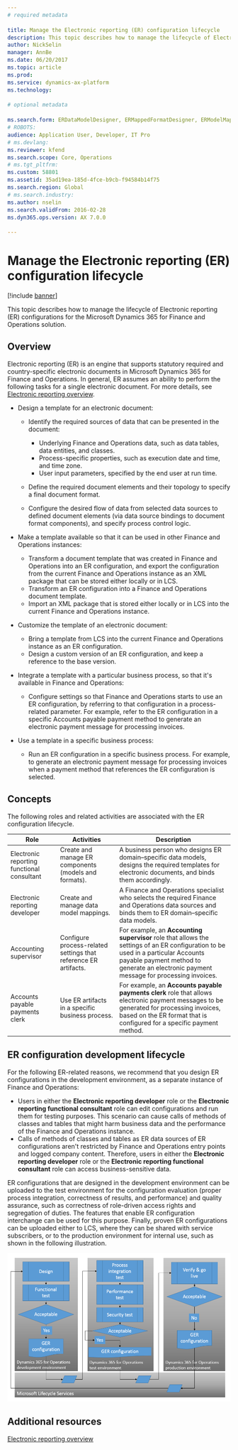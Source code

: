 ```yaml
---
# required metadata

title: Manage the Electronic reporting (ER) configuration lifecycle
description: This topic describes how to manage the lifecycle of Electronic reporting (ER) configurations for the Microsoft Dynamics 365 for Finance and Operations solution.
author: NickSelin
manager: AnnBe
ms.date: 06/20/2017
ms.topic: article
ms.prod: 
ms.service: dynamics-ax-platform
ms.technology: 

# optional metadata

ms.search.form: ERDataModelDesigner, ERMappedFormatDesigner, ERModelMappingDesigner, ERModelMappingTable, ERSolutionImport, ERSolutionTable, ERVendorTable, ERWorkspace
# ROBOTS: 
audience: Application User, Developer, IT Pro
# ms.devlang: 
ms.reviewer: kfend
ms.search.scope: Core, Operations
# ms.tgt_pltfrm: 
ms.custom: 58801
ms.assetid: 35ad19ea-185d-4fce-b9cb-f94584b14f75
ms.search.region: Global
# ms.search.industry: 
ms.author: nselin
ms.search.validFrom: 2016-02-28
ms.dyn365.ops.version: AX 7.0.0

---
```


# Manage the Electronic reporting (ER) configuration lifecycle

[!include [banner](../includes/banner.md)]

This topic describes how to manage the lifecycle of Electronic reporting (ER) configurations for the Microsoft Dynamics 365 for Finance and Operations solution.

## Overview

Electronic reporting (ER) is an engine that supports statutory required and country-specific electronic documents in Microsoft Dynamics 365 for Finance and Operations. In general, ER assumes an ability to perform the following tasks for a single electronic document. For more details, see [Electronic reporting overview](general-electronic-reporting.md).

- Design a template for an electronic document:

    - Identify the required sources of data that can be presented in the document:

        - Underlying Finance and Operations data, such as data tables, data entities, and classes.
        - Process-specific properties, such as execution date and time, and time zone.
        - User input parameters, specified by the end user at run time.

    - Define the required document elements and their topology to specify a final document format.
    - Configure the desired flow of data from selected data sources to defined document elements (via data source bindings to document format components), and specify process control logic.

- Make a template available so that it can be used in other Finance and Operations instances:

    - Transform a document template that was created in Finance and Operations into an ER configuration, and export the configuration from the current Finance and Operations instance as an XML package that can be stored either locally or in LCS.
    - Transform an ER configuration into a Finance and Operations document template.
    - Import an XML package that is stored either locally or in LCS into the current Finance and Operations instance.

- Customize the template of an electronic document:

    - Bring a template from LCS into the current Finance and Operations instance as an ER configuration.
    - Design a custom version of an ER configuration, and keep a reference to the base version.

- Integrate a template with a particular business process, so that it's available in Finance and Operations:

    - Configure settings so that Finance and Operations starts to use an ER configuration, by referring to that configuration in a process-related parameter. For example, refer to the ER configuration in a specific Accounts payable payment method to generate an electronic payment message for processing invoices.

- Use a template in a specific business process:

    - Run an ER configuration in a specific business process. For example, to generate an electronic payment message for processing invoices when a payment method that references the ER configuration is selected.

## Concepts
The following roles and related activities are associated with the ER configuration lifecycle.

| Role                                       | Activities                                                      | Description |
|--------------------------------------------|-----------------------------------------------------------------|-------------|
| Electronic reporting functional consultant | Create and manage ER components (models and formats).           | A business person who designs ER domain–specific data models, designs the required templates for electronic documents, and binds them accordingly. |
| Electronic reporting developer             | Create and manage data model mappings.                          | A Finance and Operations specialist who selects the required Finance and Operations data sources and binds them to ER domain–specific data models. |
| Accounting supervisor                      | Configure process-related settings that reference ER artifacts. | For example, an **Accounting supervisor** role that allows the settings of an ER configuration to be used in a particular Accounts payable payment method to generate an electronic payment message for processing invoices. |
| Accounts payable payments clerk            | Use ER artifacts in a specific business process.                | For example, an **Accounts payable payments clerk** role that allows electronic payment messages to be generated for processing invoices, based on the ER format that is configured for a specific payment method. |

## ER configuration development lifecycle
For the following ER-related reasons, we recommend that you design ER configurations in the development environment, as a separate instance of Finance and Operations:

- Users in either the **Electronic reporting developer** role or the **Electronic reporting functional consultant** role can edit configurations and run them for testing purposes. This scenario can cause calls of methods of classes and tables that might harm business data and the performance of the Finance and Operations instance.
- Calls of methods of classes and tables as ER data sources of ER configurations aren't restricted by Finance and Operations entry points and logged company content. Therefore, users in either the **Electronic reporting developer** role or the **Electronic reporting functional consultant** role can access business-sensitive data.

ER configurations that are designed in the development environment can be uploaded to the test environment for the configuration evaluation (proper process integration, correctness of results, and performance) and quality assurance, such as correctness of role-driven access rights and segregation of duties. The features that enable ER configuration interchange can be used for this purpose. Finally, proven ER configurations can be uploaded either to LCS, where they can be shared with service subscribers, or to the production environment for internal use, such as shown in the following illustration.

![ER configuration lifecycle](./media/ger-configuration-lifecycle.png)

## Additional resources

[Electronic reporting overview](general-electronic-reporting.md)
